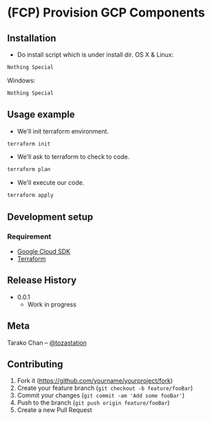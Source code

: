 # (FCP) Provision GCP Components

## Installation
- Do install script which is under install dir.
OS X & Linux:

```sh
Nothing Special
```

Windows:

```sh
Nothing Special
```

## Usage example
- We'll init terraform environment.
```sh
terraform init
```
- We'll ask to terraform to check to code.
```sh
terraform plan
```
- We'll execute our code.
```sh
terraform apply
```

## Development setup
### Requirement
- [Google Cloud SDK](https://cloud.google.com/sdk/docs/#linux)
- [Terraform](https://www.terraform.io/)

## Release History
* 0.0.1
    * Work in progress

## Meta

Tarako Chan – [@tozastation](https://github.com/tozastation)

## Contributing

1. Fork it (<https://github.com/yourname/yourproject/fork>)
2. Create your feature branch (`git checkout -b feature/fooBar`)
3. Commit your changes (`git commit -am 'Add some fooBar'`)
4. Push to the branch (`git push origin feature/fooBar`)
5. Create a new Pull Request

<!-- Markdown link & img dfn's -->